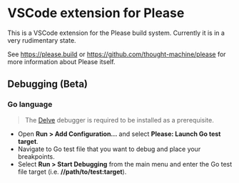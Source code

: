 VSCode extension for Please
===========================

This is a VSCode extension for the Please build system.
Currently it is in a very rudimentary state.

See https://please.build or https://github.com/thought-machine/please for more information
about Please itself.

## Debugging (Beta)

### Go language

> The [Delve](https://github.com/go-delve/delve) debugger is required to be installed as a prerequisite.

* Open **Run > Add Configuration...** and select **Please: Launch Go test target**.
* Navigate to Go test file that you want to debug and place your breakpoints.
* Select **Run > Start Debugging** from the main menu and enter the Go test file target (i.e. **//path/to/test:target**).